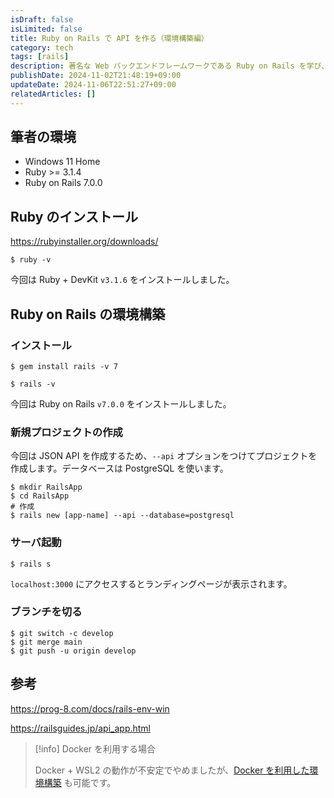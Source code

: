 ```yaml
---
isDraft: false
isLimited: false
title: Ruby on Rails で API を作る（環境構築編）
category: tech
tags: [rails]
description: 著名な Web バックエンドフレームワークである Ruby on Rails を学び、 API を作ります。初回のこの記事では、ローカル環境に Ruby on Rails の環境を構築します。
publishDate: 2024-11-02T21:48:19+09:00
updateDate: 2024-11-06T22:51:27+09:00
relatedArticles: []
---
```


## 筆者の環境

- Windows 11 Home
- Ruby >= 3.1.4
- Ruby on Rails 7.0.0

## Ruby のインストール

https://rubyinstaller.org/downloads/

```bash:バージョン確認
$ ruby -v
```

今回は Ruby + DevKit `v3.1.6` をインストールしました。

## Ruby on Rails の環境構築

### インストール

```bash:インストール
$ gem install rails -v 7
```

```bash:バージョン確認
$ rails -v
```

今回は Ruby on Rails `v7.0.0` をインストールしました。

### 新規プロジェクトの作成

今回は JSON API を作成するため、`--api` オプションをつけてプロジェクトを作成します。データベースは PostgreSQL を使います。

```bash:新規プロジェクトの作成
$ mkdir RailsApp
$ cd RailsApp
# 作成
$ rails new [app-name] --api --database=postgresql
```

### サーバ起動

```bash:起動
$ rails s
```

`localhost:3000` にアクセスするとランディングページが表示されます。

### ブランチを切る

```bash:ブランチを切る
$ git switch -c develop
$ git merge main
$ git push -u origin develop
```

## 参考

https://prog-8.com/docs/rails-env-win

https://railsguides.jp/api_app.html

> [!info] Docker を利用する場合
> 
> Docker + WSL2 の動作が不安定でやめましたが、[Docker を利用した環境構築](https://qiita.com/daki/items/99aa2d98eff8103c2a0a) も可能です。